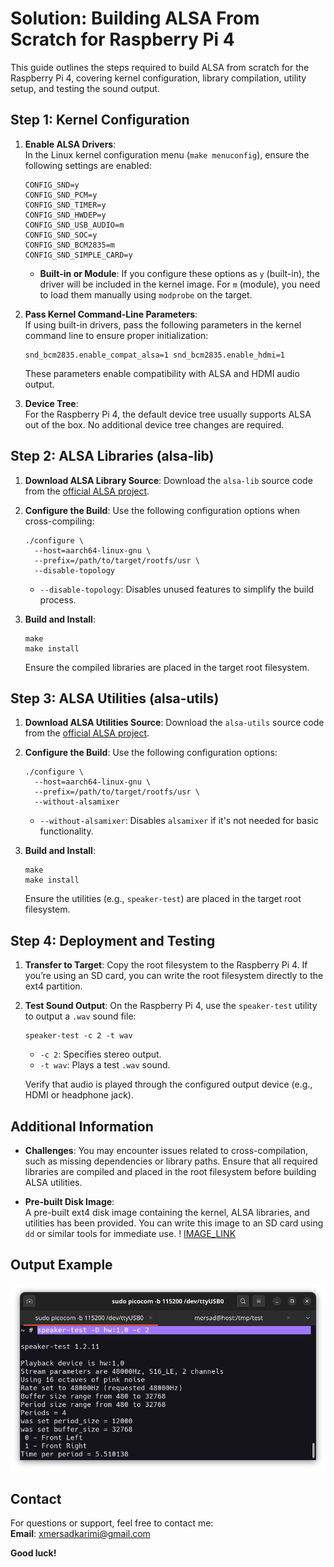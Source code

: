 # Solution: Building ALSA From Scratch for Raspberry Pi 4

This guide outlines the steps required to build ALSA from scratch for the Raspberry Pi 4, covering kernel configuration, library compilation, utility setup, and testing the sound output.


## Step 1: Kernel Configuration

1. **Enable ALSA Drivers**:  
   In the Linux kernel configuration menu (`make menuconfig`), ensure the following settings are enabled:

   ```
   CONFIG_SND=y
   CONFIG_SND_PCM=y
   CONFIG_SND_TIMER=y
   CONFIG_SND_HWDEP=y
   CONFIG_SND_USB_AUDIO=m
   CONFIG_SND_SOC=y
   CONFIG_SND_BCM2835=m
   CONFIG_SND_SIMPLE_CARD=y
   ```

   - **Built-in or Module**: If you configure these options as `y` (built-in), the driver will be included in the kernel image. For `m` (module), you need to load them manually using `modprobe` on the target.

2. **Pass Kernel Command-Line Parameters**:  
   If using built-in drivers, pass the following parameters in the kernel command line to ensure proper initialization:

   ```
   snd_bcm2835.enable_compat_alsa=1 snd_bcm2835.enable_hdmi=1
   ```

   These parameters enable compatibility with ALSA and HDMI audio output.

3. **Device Tree**:  
   For the Raspberry Pi 4, the default device tree usually supports ALSA out of the box. No additional device tree changes are required.


## Step 2: ALSA Libraries (alsa-lib)

1. **Download ALSA Library Source**:
   Download the `alsa-lib` source code from the [official ALSA project](https://alsa-project.org).

2. **Configure the Build**:
   Use the following configuration options when cross-compiling:

   ```
   ./configure \
     --host=aarch64-linux-gnu \
     --prefix=/path/to/target/rootfs/usr \
     --disable-topology
   ```

   - `--disable-topology`: Disables unused features to simplify the build process.

3. **Build and Install**:
   ```
   make
   make install
   ```

   Ensure the compiled libraries are placed in the target root filesystem.


## Step 3: ALSA Utilities (alsa-utils)

1. **Download ALSA Utilities Source**:
   Download the `alsa-utils` source code from the [official ALSA project](https://alsa-project.org).

2. **Configure the Build**:
   Use the following configuration options:

   ```
   ./configure \
     --host=aarch64-linux-gnu \
     --prefix=/path/to/target/rootfs/usr \
     --without-alsamixer
   ```

   - `--without-alsamixer`: Disables `alsamixer` if it's not needed for basic functionality.

3. **Build and Install**:
   ```
   make
   make install
   ```

   Ensure the utilities (e.g., `speaker-test`) are placed in the target root filesystem.


## Step 4: Deployment and Testing

1. **Transfer to Target**:
   Copy the root filesystem to the Raspberry Pi 4. If you’re using an SD card, you can write the root filesystem directly to the ext4 partition.

2. **Test Sound Output**:
   On the Raspberry Pi 4, use the `speaker-test` utility to output a `.wav` sound file:
   ```
   speaker-test -c 2 -t wav
   ```
   - `-c 2`: Specifies stereo output.
   - `-t wav`: Plays a test `.wav` sound.

   Verify that audio is played through the configured output device (e.g., HDMI or headphone jack).


## Additional Information

- **Challenges**: You may encounter issues related to cross-compilation, such as missing dependencies or library paths. Ensure that all required libraries are compiled and placed in the root filesystem before building ALSA utilities.

- **Pre-built Disk Image**:  
  A pre-built ext4 disk image containing the kernel, ALSA libraries, and utilities has been provided. You can write this image to an SD card using `dd` or similar tools for immediate use.
! [IMAGE_LINK](https://mega.nz/file/c2EGkDLZ#PIiFktjpGMidUaxGXixzDTPHz3yc4f-m22xkTnAn3ZM) 

## Output Example

![Sample Output](https://github.com/xmersad/Embedded-Linux-Practices/blob/main/Embedded-Linux-System-Integration/Alsa_FS/alsa_fs_Solution/Sampleimg.png) 

## Contact

For questions or support, feel free to contact me:  
**Email**: [xmersadkarimi@gmail.com](mailto:xmersadkarimi@gmail.com)

**Good luck!**